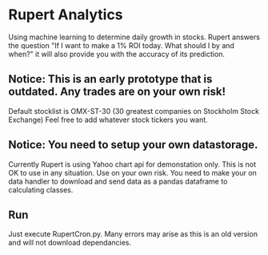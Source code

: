# Rupert Analytics
Using machine learning to determine daily growth in stocks.
Rupert answers the question "If I want to make a 1% ROI today. What should I by and when?" it will also provide you with the accuracy of its prediction.

## Notice: This is an early prototype that is outdated. Any trades are on your own risk!

Default stocklist is OMX-ST-30 (30 greatest companies on Stockholm Stock Exchange)
Feel free to add whatever stock tickers you want.

## Notice: You need to setup your own datastorage.
Currently Rupert is using Yahoo chart api for demonstation only. This is not OK to use in any situation. Use on your own risk.
You need to make your on data handler to download and send data as a pandas dataframe to calculating classes.


## Run
Just execute RupertCron.py. Many errors may arise as this is an old version and will not download dependancies. 
